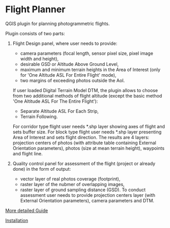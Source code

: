 # Flight Planner
QGIS plugin for planning photogrammetric flights.

Plugin consists of two parts:
1. Flight Design panel, where user needs to provide:
   - camera parameters (focal length, sensor pixel size, pixel image width and height),
   - desirable GSD or Altitude Above Ground Level,
   - maximum and minimum terrain heights in the Area of Interest (only for 'One Altitude ASL For Entire Flight' mode),
   - two margins of exceeding photos outside the AoI.
   
   If user loaded Digital Terrain Model DTM, the plugin allows to choose from two additional
methods of flight altitude (except the basic method 'One Altitude ASL For The Entire Flight'):
   - Separate Altitude ASL For Each Strip,
   - Terrain Following.
   
   For corridor type flight user needs *.shp layer showing axes of flight
and sets buffer size. For block type flight user needs *.shp layer presenting Area of Interest
and sets flight direction. The results are 4 layers: projection centers of photos
(with attribute table containing External Orientation parameters), photos (size at mean terrain height),
waypoints and flight line.


2. Quality control panel for assessment of the flight (project or already done) in the form of output:
   - vector layer of real photos coverage (footprint),
   - raster layer of the nubmer of overlapping images,
   - raster layer of ground sampling distance (GSD).
To conduct assessment user needs to provide projection centers layer
(with External Orientation parameters), camera parameters and DTM.

[More detailed Guide](https://github.com/JMG30/flight_planner/wiki/Guide)

[Installation](https://github.com/JMG30/flight_planner/wiki/Installation)
